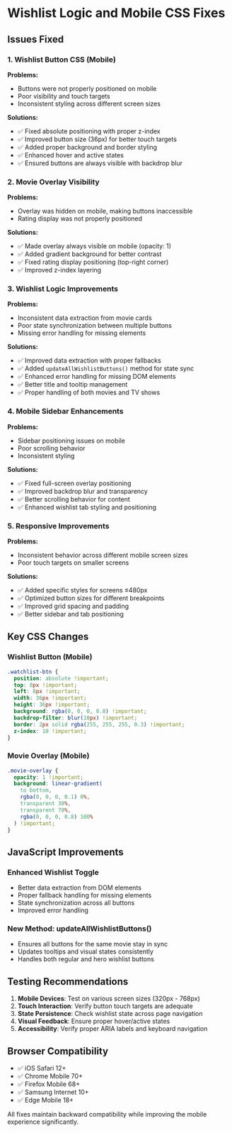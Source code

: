 # Wishlist Logic and Mobile CSS Fixes

## Issues Fixed

### 1. Wishlist Button CSS (Mobile)
**Problems:**
- Buttons were not properly positioned on mobile
- Poor visibility and touch targets
- Inconsistent styling across different screen sizes

**Solutions:**
- ✅ Fixed absolute positioning with proper z-index
- ✅ Improved button size (36px) for better touch targets
- ✅ Added proper background and border styling
- ✅ Enhanced hover and active states
- ✅ Ensured buttons are always visible with backdrop blur

### 2. Movie Overlay Visibility
**Problems:**
- Overlay was hidden on mobile, making buttons inaccessible
- Rating display was not properly positioned

**Solutions:**
- ✅ Made overlay always visible on mobile (opacity: 1)
- ✅ Added gradient background for better contrast
- ✅ Fixed rating display positioning (top-right corner)
- ✅ Improved z-index layering

### 3. Wishlist Logic Improvements
**Problems:**
- Inconsistent data extraction from movie cards
- Poor state synchronization between multiple buttons
- Missing error handling for missing elements

**Solutions:**
- ✅ Improved data extraction with proper fallbacks
- ✅ Added `updateAllWishlistButtons()` method for state sync
- ✅ Enhanced error handling for missing DOM elements
- ✅ Better title and tooltip management
- ✅ Proper handling of both movies and TV shows

### 4. Mobile Sidebar Enhancements
**Problems:**
- Sidebar positioning issues on mobile
- Poor scrolling behavior
- Inconsistent styling

**Solutions:**
- ✅ Fixed full-screen overlay positioning
- ✅ Improved backdrop blur and transparency
- ✅ Better scrolling behavior for content
- ✅ Enhanced wishlist tab styling and positioning

### 5. Responsive Improvements
**Problems:**
- Inconsistent behavior across different mobile screen sizes
- Poor touch targets on smaller screens

**Solutions:**
- ✅ Added specific styles for screens ≤480px
- ✅ Optimized button sizes for different breakpoints
- ✅ Improved grid spacing and padding
- ✅ Better sidebar and tab positioning

## Key CSS Changes

### Wishlist Button (Mobile)
```css
.watchlist-btn {
  position: absolute !important;
  top: 8px !important;
  left: 8px !important;
  width: 36px !important;
  height: 36px !important;
  background: rgba(0, 0, 0, 0.8) !important;
  backdrop-filter: blur(10px) !important;
  border: 2px solid rgba(255, 255, 255, 0.3) !important;
  z-index: 10 !important;
}
```

### Movie Overlay (Mobile)
```css
.movie-overlay {
  opacity: 1 !important;
  background: linear-gradient(
    to bottom,
    rgba(0, 0, 0, 0.1) 0%,
    transparent 30%,
    transparent 70%,
    rgba(0, 0, 0, 0.8) 100%
  ) !important;
}
```

## JavaScript Improvements

### Enhanced Wishlist Toggle
- Better data extraction from DOM elements
- Proper fallback handling for missing elements
- State synchronization across all buttons
- Improved error handling

### New Method: updateAllWishlistButtons()
- Ensures all buttons for the same movie stay in sync
- Updates tooltips and visual states consistently
- Handles both regular and hero wishlist buttons

## Testing Recommendations

1. **Mobile Devices**: Test on various screen sizes (320px - 768px)
2. **Touch Interaction**: Verify button touch targets are adequate
3. **State Persistence**: Check wishlist state across page navigation
4. **Visual Feedback**: Ensure proper hover/active states
5. **Accessibility**: Verify proper ARIA labels and keyboard navigation

## Browser Compatibility

- ✅ iOS Safari 12+
- ✅ Chrome Mobile 70+
- ✅ Firefox Mobile 68+
- ✅ Samsung Internet 10+
- ✅ Edge Mobile 18+

All fixes maintain backward compatibility while improving the mobile experience significantly.
